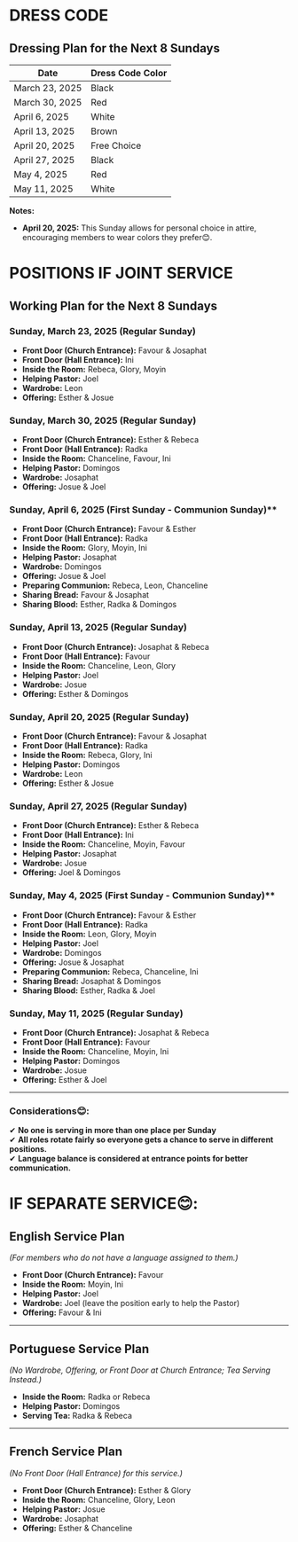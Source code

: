 # DRESS CODE

## **Dressing Plan for the Next 8 Sundays**

| Date                 | Dress Code Color |
|----------------------|------------------|
| March 23, 2025       | Black            |
| March 30, 2025       | Red              |
| April 6, 2025        | White            |
| April 13, 2025       | Brown            |
| April 20, 2025       | Free Choice      |
| April 27, 2025       | Black            |
| May 4, 2025          | Red              |
| May 11, 2025         | White            |

**Notes:**

- **April 20, 2025:** This Sunday allows for personal choice in attire, encouraging members to wear colors they prefer😊.

# POSITIONS IF JOINT SERVICE

## **Working Plan for the Next 8 Sundays**

### **Sunday, March 23, 2025** (Regular Sunday)  
- **Front Door (Church Entrance):** Favour & Josaphat  
- **Front Door (Hall Entrance):** Ini  
- **Inside the Room:** Rebeca, Glory, Moyin  
- **Helping Pastor:** Joel  
- **Wardrobe:** Leon  
- **Offering:** Esther & Josue  

### **Sunday, March 30, 2025** (Regular Sunday)  
- **Front Door (Church Entrance):** Esther & Rebeca  
- **Front Door (Hall Entrance):** Radka  
- **Inside the Room:** Chanceline, Favour, Ini  
- **Helping Pastor:** Domingos  
- **Wardrobe:** Josaphat  
- **Offering:** Josue & Joel  

### **Sunday, April 6, 2025** (First Sunday - Communion Sunday)**  
- **Front Door (Church Entrance):** Favour & Esther  
- **Front Door (Hall Entrance):** Radka  
- **Inside the Room:** Glory, Moyin, Ini  
- **Helping Pastor:** Josaphat  
- **Wardrobe:** Domingos  
- **Offering:** Josue & Joel  
- **Preparing Communion:** Rebeca, Leon, Chanceline  
- **Sharing Bread:** Favour & Josaphat  
- **Sharing Blood:** Esther, Radka & Domingos  

### **Sunday, April 13, 2025** (Regular Sunday)  
- **Front Door (Church Entrance):** Josaphat & Rebeca  
- **Front Door (Hall Entrance):** Favour  
- **Inside the Room:** Chanceline, Leon, Glory  
- **Helping Pastor:** Joel  
- **Wardrobe:** Josue  
- **Offering:** Esther & Domingos  

### **Sunday, April 20, 2025** (Regular Sunday)  
- **Front Door (Church Entrance):** Favour & Josaphat  
- **Front Door (Hall Entrance):** Radka  
- **Inside the Room:** Rebeca, Glory, Ini  
- **Helping Pastor:** Domingos  
- **Wardrobe:** Leon  
- **Offering:** Esther & Josue  

### **Sunday, April 27, 2025** (Regular Sunday)  
- **Front Door (Church Entrance):** Esther & Rebeca  
- **Front Door (Hall Entrance):** Ini  
- **Inside the Room:** Chanceline, Moyin, Favour  
- **Helping Pastor:** Josaphat  
- **Wardrobe:** Josue  
- **Offering:** Joel & Domingos  

### **Sunday, May 4, 2025** (First Sunday - Communion Sunday)**  
- **Front Door (Church Entrance):** Favour & Esther  
- **Front Door (Hall Entrance):** Radka  
- **Inside the Room:** Leon, Glory, Moyin  
- **Helping Pastor:** Joel  
- **Wardrobe:** Domingos  
- **Offering:** Josue & Josaphat  
- **Preparing Communion:** Rebeca, Chanceline, Ini  
- **Sharing Bread:** Josaphat & Domingos  
- **Sharing Blood:** Esther, Radka & Joel  

### **Sunday, May 11, 2025** (Regular Sunday)  
- **Front Door (Church Entrance):** Josaphat & Rebeca  
- **Front Door (Hall Entrance):** Favour  
- **Inside the Room:** Chanceline, Moyin, Ini  
- **Helping Pastor:** Domingos  
- **Wardrobe:** Josue  
- **Offering:** Esther & Joel  

---

### **Considerations😊:**
✔ **No one is serving in more than one place per Sunday**  
✔ **All roles rotate fairly so everyone gets a chance to serve in different positions.**  
✔ **Language balance is considered at entrance points for better communication.**  

# IF SEPARATE SERVICE😊:


## **English Service Plan**
*(For members who do not have a language assigned to them.)*  
- **Front Door (Church Entrance):** Favour  
- **Inside the Room:** Moyin, Ini  
- **Helping Pastor:** Joel  
- **Wardrobe:** Joel (leave the position early to help the Pastor)  
- **Offering:** Favour & Ini  

---

## **Portuguese Service Plan**  
*(No Wardrobe, Offering, or Front Door at Church Entrance; Tea Serving Instead.)*  
- **Inside the Room:** Radka or Rebeca 
- **Helping Pastor:** Domingos  
- **Serving Tea:** Radka & Rebeca  

---

## **French Service Plan**  
*(No Front Door (Hall Entrance) for this service.)*  
- **Front Door (Church Entrance):** Esther & Glory  
- **Inside the Room:** Chanceline, Glory, Leon  
- **Helping Pastor:** Josue 
- **Wardrobe:** Josaphat  
- **Offering:** Esther & Chanceline  


